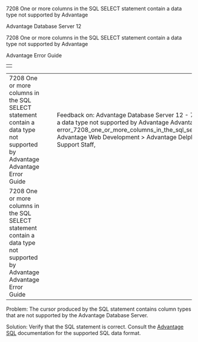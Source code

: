 7208 One or more columns in the SQL SELECT statement contain a data type not supported by Advantage




Advantage Database Server 12  

7208 One or more columns in the SQL SELECT statement contain a data type not supported by Advantage

Advantage Error Guide

|  |
| --- |
|  |

|  |  |  |  |  |
| --- | --- | --- | --- | --- |
| 7208 One or more columns in the SQL SELECT statement contain a data type not supported by Advantage  Advantage Error Guide |  |  | Feedback on: Advantage Database Server 12 - 7208 One or more columns in the SQL SELECT statement contain a data type not supported by Advantage Advantage Error Guide error\_7208\_one\_or\_more\_columns\_in\_the\_sql\_select\_statement\_contain\_a\_data\_type\_not\_supported\_by\_advantage Advantage Web Development > Advantage Delphi OData Client > Delphi OData Components > TODataSet / Dear Support Staff, |  |
| 7208 One or more columns in the SQL SELECT statement contain a data type not supported by Advantage  Advantage Error Guide |  |  |  |  |

Problem: The cursor produced by the SQL statement contains column types that are not supported by the Advantage Database Server.

Solution: Verify that the SQL statement is correct. Consult the [Advantage SQL](master_advantage_sql_engine.htm) documentation for the supported SQL data format.